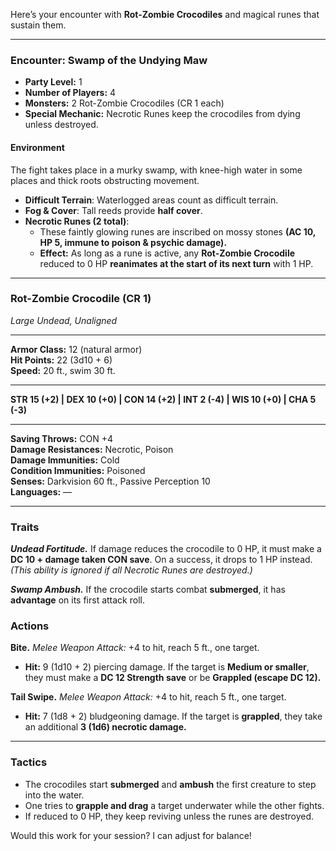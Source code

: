 Here’s your encounter with **Rot-Zombie Crocodiles** and magical runes that sustain them.

---

### **Encounter: Swamp of the Undying Maw**  
- **Party Level:** 1  
- **Number of Players:** 4  
- **Monsters:** 2 Rot-Zombie Crocodiles (CR 1 each)  
- **Special Mechanic:** Necrotic Runes keep the crocodiles from dying unless destroyed.  

#### **Environment**  
The fight takes place in a murky swamp, with knee-high water in some places and thick roots obstructing movement.  
- **Difficult Terrain**: Waterlogged areas count as difficult terrain.  
- **Fog & Cover**: Tall reeds provide **half cover**.  
- **Necrotic Runes (2 total)**:  
  - These faintly glowing runes are inscribed on mossy stones **(AC 10, HP 5, immune to poison & psychic damage).**  
  - **Effect:** As long as a rune is active, any **Rot-Zombie Crocodile** reduced to 0 HP **reanimates at the start of its next turn** with 1 HP.  

---

### **Rot-Zombie Crocodile (CR 1)**
*Large Undead, Unaligned*  
___  
**Armor Class:** 12 (natural armor)  
**Hit Points:** 22 (3d10 + 6)  
**Speed:** 20 ft., swim 30 ft.  
___  
**STR 15 (+2) | DEX 10 (+0) | CON 14 (+2) | INT 2 (-4) | WIS 10 (+0) | CHA 5 (-3)**  
___  
**Saving Throws:** CON +4  
**Damage Resistances:** Necrotic, Poison  
**Damage Immunities:** Cold  
**Condition Immunities:** Poisoned  
**Senses:** Darkvision 60 ft., Passive Perception 10  
**Languages:** —  
___  
### **Traits**
***Undead Fortitude.*** If damage reduces the crocodile to 0 HP, it must make a **DC 10 + damage taken CON save**. On a success, it drops to 1 HP instead. *(This ability is ignored if all Necrotic Runes are destroyed.)*  

***Swamp Ambush.*** If the crocodile starts combat **submerged**, it has **advantage** on its first attack roll.  

### **Actions**
**Bite.** *Melee Weapon Attack:* +4 to hit, reach 5 ft., one target.  
- **Hit:** 9 (1d10 + 2) piercing damage. If the target is **Medium or smaller**, they must make a **DC 12 Strength save** or be **Grappled (escape DC 12).**  

**Tail Swipe.** *Melee Weapon Attack:* +4 to hit, reach 5 ft., one target.  
- **Hit:** 7 (1d8 + 2) bludgeoning damage. If the target is **grappled**, they take an additional **3 (1d6) necrotic damage.**  

---

### **Tactics**
- The crocodiles start **submerged** and **ambush** the first creature to step into the water.  
- One tries to **grapple and drag** a target underwater while the other fights.  
- If reduced to 0 HP, they keep reviving unless the runes are destroyed.  

Would this work for your session? I can adjust for balance!